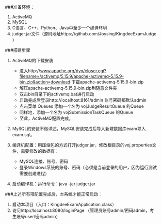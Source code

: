 ###准备环境：
1. ActiveMQ
2. MySQL
3. C语言、C++、Python、Java中至少一个编译环境
4. judger.jar文件（源码地址https://github.com/Joysing/KingdeeExamJudge ）

###搭建步骤
1. ActiveMQ的下载安装
    * 进入http://www.apache.org/dyn/closer.cgi?filename=/activemq/5.15.9/apache-activemq-5.15.9-bin.zip&action=download  下载apache-activemq-5.15.9-bin.zip
    * 解压apache-activemq-5.15.9-bin.zip到随意文件夹
    * 双击bin目录下的activemq.bat进行启动
    * 启动完成后登录http://localhost:8161/admin 账号密码都默认admin
    * 点击菜单 Queues 添加一个名为 vojJudgeResultQueue 的Queue
    * 同样地，添加一个名为 vojSubmissionTaskQueue 的Queue
    * 至此，ActiveMQ配置完成。

2. MySQL的安装不做详述，MySQL安装完成后导入新建数据库exam导入exam.sql。
3. 编译机配置：用压缩包的方式打开judger.jar，修改根目录的voj.properties文件，需要修改的数据有：
    * MySQL连接、账号、密码
    * 登录Windows系统的账号、密码（必须是当前登录的用户，因为运行测试需要创建进程）
4. 启动编译机：运行命令：java -jar judger.jar

###上述所有项配置完成后，本系统才能正常启动：

1. 启动本项目（入口：KingdeeExamApplication.class）
2. 访问http://localhost:8080/loginPage （管理员账号admin/密码admin，考生账号user/密码admin）
